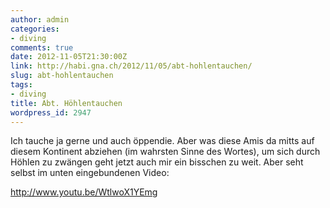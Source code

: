 ```yaml
---
author: admin
categories:
- diving
comments: true
date: 2012-11-05T21:30:00Z
link: http://habi.gna.ch/2012/11/05/abt-hohlentauchen/
slug: abt-hohlentauchen
tags:
- diving
title: Abt. Höhlentauchen
wordpress_id: 2947
---
```


Ich tauche ja gerne und auch öppendie. Aber was diese Amis da mitts auf diesem Kontinent abziehen (im wahrsten Sinne des Wortes), um sich durch Höhlen zu zwängen geht jetzt auch mir ein bisschen zu weit. Aber seht selbst im unten eingebundenen Video:

http://www.youtu.be/WtlwoX1YEmg
